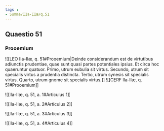 ```yaml
---
tags : 
- Summa/IIa-IIæ/q.51
---
```


## Quaestio 51

### Prooemium

![[LEO IIa-IIæ, q. 51#Prooemium|Deinde considerandum est de virtutibus adiunctis prudentiae, quae sunt quasi partes potentiales ipsius. Et circa hoc quaeruntur quatuor. Primo, utrum eubulia sit virtus. Secundo, utrum sit specialis virtus a prudentia distincta. Tertio, utrum synesis sit specialis virtus. Quarto, utrum gnome sit specialis virtus.]]
![[CERF IIa-IIæ, q. 51#Prooemium]]

![[IIa-IIæ, q. 51, a. 1#Articulus 1]]

![[IIa-IIæ, q. 51, a. 2#Articulus 2]]

![[IIa-IIæ, q. 51, a. 3#Articulus 3]]

![[IIa-IIæ, q. 51, a. 4#Articulus 4]]

